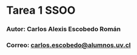 # Tarea 1 SSOO  
### Autor: Carlos Alexis Escobedo Román  
### Correo: carlos.escobedo@alumnos.uv.cl  
